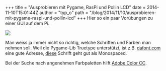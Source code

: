 +++
title = "Ausprobieren mit Pygame, RasPi und Pollin LCD"
date = 2014-11-10T15:01:44Z
author = "typ_o"
path = "/blog/2014/11/10/ausprobieren-mit-pygame-raspi-und-pollin-lcd"
+++
Hier so ein paar Vorübungen zu einer GUI auf dem Pi.

[![](https://flipdot.org/blog/uploads/pygame_mockup.serendipityThumb.jpg)](https://flipdot.org/blog/uploads/pygame_mockup.jpg)

Man weiss ja immer nicht so richtig, welche Schriften und Farben man
nehmen soll. Weil die Pygame-Lib Truetype unterstützt, ist z.B.
[dafont.com](https://www.dafont.com/) eine gute Adresse,
[diese](https://www.dafont.com/white-rabbit.font) Schrift geht gut als
Monospaced.

Bei der Suche nach angenehmen Farbpaletten hilft [Adobe Color
CC](https://color.adobe.com/de/explore/most-popular/?time=all).
